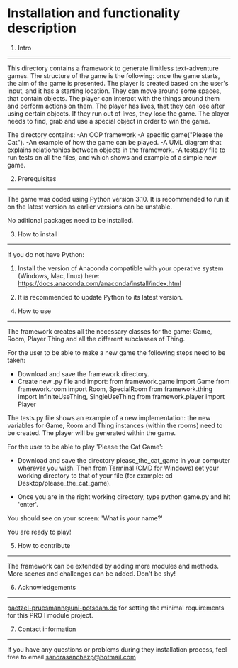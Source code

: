 Installation and functionality description
=======================

1. Intro
-------

This directory contains a framework to generate limitless text-adventure games.
The structure of the game is the following: once the game starts, the aim of the game is presented. The player is created based on the user's input, and it has a starting location. They can move around some spaces, that contain objects. The player can interact with the things around them and perform actions on them. The player has lives, that they can lose after using certain objects. If they run out of lives, they lose the game. The player needs to find, grab and use a special object in order to win the game.

The directory contains:
-An OOP framework 
-A specific game("Please the Cat").
-An example of how the game can be played.
-A UML diagram that explains relationships between objects in the framework.
-A tests.py file to run tests on all the files, and which shows and example of a simple new game.


2. Prerequisites
-------

The game was coded using Python version 3.10. It is recommended to run it on the latest version as earlier versions can be unstable.

No aditional packages need to be installed.


3. How to install
-------

If you do not have Python:

1) Install the version of Anaconda compatible with your operative system (Windows, Mac, linux) here: https://docs.anaconda.com/anaconda/install/index.html

2) It is recommended to update Python to its latest version.


4. How to use
-------

The framework creates all the necessary classes for the game: Game, Room, Player Thing and all the different subclasses of Thing.

For the user to be able to make a new game the following steps need to be taken:

* Download and save the framework directory.
* Create new .py file and import:
  from framework.game import Game
  from framework.room import Room, SpecialRoom
  from framework.thing import InfiniteUseThing, SingleUseThing
  from framework.player import Player

The tests.py file shows an example of a new implementation: the new variables for Game, Room and Thing instances (within the rooms) need to be created. The player will be generated within the game.


For the user to be able to play 'Please the Cat Game':

* Download and save the directory please_the_cat_game in your computer wherever you wish. Then from Terminal (CMD for Windows) set your working directory to that of your file (for example: cd Desktop/please_the_cat_game).

* Once you are in the right working directory, type python game.py and hit 'enter'.

You should see on your screen: 
'What is your name?'
>

You are ready to play!


5. How to contribute
-------

The framework can be extended by adding more modules and methods. More scenes and challenges can be added. Don't be shy!


6. Acknowledgements
-------

paetzel-pruesmann@uni-potsdam.de for setting the minimal requirements for this PRO I module project.

7. Contact information
-------

If you have any questions or problems during they installation process, feel free to email sandrasanchezp@hotmail.com
